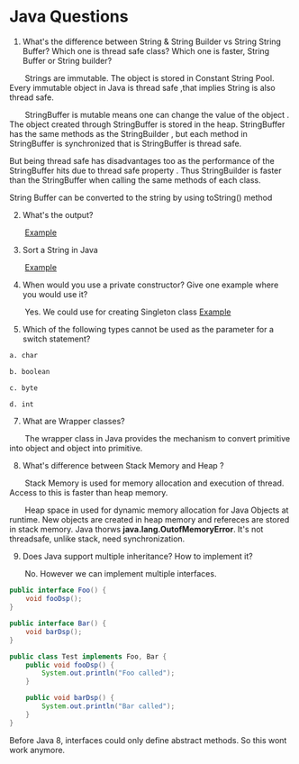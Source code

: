 # Java Questions

1. What's the difference between String & String Builder vs String String Buffer? Which one is thread safe class? Which one is faster, String Buffer or String builder?

&nbsp;&nbsp;&nbsp;&nbsp;&nbsp;&nbsp; Strings are immutable. The object is stored in Constant String Pool. Every immutable object in Java is thread safe ,that implies String is also thread safe.

&nbsp;&nbsp;&nbsp;&nbsp;&nbsp;&nbsp; StringBuffer is mutable means one can change the value of the object . The object created through StringBuffer is stored in the heap. StringBuffer has the same methods as the StringBuilder , but each method in StringBuffer is synchronized that is StringBuffer is thread safe.

But being thread safe has disadvantages too as the performance of the StringBuffer hits due to thread safe property . Thus StringBuilder is faster than the StringBuffer when calling the same methods of each class.

String Buffer can be converted to the string by using toString() method

2. What's the output?

&nbsp;&nbsp;&nbsp;&nbsp;&nbsp;&nbsp; [Example](../java/CompareString.java)

3. Sort a String in Java

&nbsp;&nbsp;&nbsp;&nbsp;&nbsp;&nbsp; [Example](../java/SortAString.java)

4. When would you use a private constructor? Give one example where you would use it?

&nbsp;&nbsp;&nbsp;&nbsp;&nbsp;&nbsp; Yes. We could use for creating Singleton class [Example](../java/Singleton.java)


5. Which of the following types cannot be used as the parameter for a switch statement?

```bash
a. char

b. boolean

c. byte

d. int
```

7. What are Wrapper classes?

&nbsp;&nbsp;&nbsp;&nbsp;&nbsp;&nbsp; The wrapper class in Java provides the mechanism to convert primitive into object and object into primitive.

8. What's difference between Stack Memory and Heap ?

&nbsp;&nbsp;&nbsp;&nbsp;&nbsp;&nbsp; Stack Memory is used for memory allocation and execution of thread. Access to this is faster than heap memory.

&nbsp;&nbsp;&nbsp;&nbsp;&nbsp;&nbsp; Heap space in used for dynamic memory allocation for Java Objects at runtime. New objects are created in heap memory and refereces are stored in stack memory. Java thorws **java.lang.OutofMemoryError**. It's not threadsafe, unlike stack, need synchronization.

9. Does Java support multiple inheritance? How to implement it?

&nbsp;&nbsp;&nbsp;&nbsp;&nbsp;&nbsp; No. However we can implement multiple interfaces.

```java
public interface Foo() {
    void fooDsp();
}

public interface Bar() {
    void barDsp();
}

public class Test implements Foo, Bar {
    public void fooDsp() {
        System.out.println("Foo called");
    }

    public void barDsp() {
        System.out.println("Bar called");
    }
}
```

Before Java 8, interfaces could only define abstract methods. So this wont work anymore.
